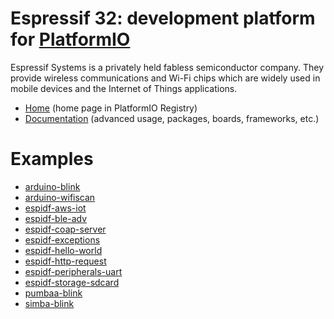 
# Espressif 32: development platform for [PlatformIO](https://platformio.org)

Espressif Systems is a privately held fabless semiconductor company. They provide wireless communications and Wi-Fi chips which are widely used in mobile devices and the Internet of Things applications.

* [Home](https://platformio.org/platforms/espressif32) (home page in PlatformIO Registry)
* [Documentation](http://docs.platformio.org/page/platforms/espressif32.html) (advanced usage, packages, boards, frameworks, etc.)

# Examples

* [arduino-blink](https://github.com/platformio/platform-espressif32/tree/develop/examples/arduino-blink)
* [arduino-wifiscan](https://github.com/platformio/platform-espressif32/tree/develop/examples/arduino-wifiscan)
* [espidf-aws-iot](https://github.com/platformio/platform-espressif32/tree/develop/examples/espidf-aws-iot)
* [espidf-ble-adv](https://github.com/platformio/platform-espressif32/tree/develop/examples/espidf-ble-adv)
* [espidf-coap-server](https://github.com/platformio/platform-espressif32/tree/develop/examples/espidf-coap-server)
* [espidf-exceptions](https://github.com/platformio/platform-espressif32/tree/develop/examples/espidf-exceptions)
* [espidf-hello-world](https://github.com/platformio/platform-espressif32/tree/develop/examples/espidf-hello-world)
* [espidf-http-request](https://github.com/platformio/platform-espressif32/tree/develop/examples/espidf-http-request)
* [espidf-peripherals-uart](https://github.com/platformio/platform-espressif32/tree/develop/examples/espidf-peripherals-uart)
* [espidf-storage-sdcard](https://github.com/platformio/platform-espressif32/tree/develop/examples/espidf-storage-sdcard)
* [pumbaa-blink](https://github.com/platformio/platform-espressif32/tree/develop/examples/pumbaa-blink)
* [simba-blink](https://github.com/platformio/platform-espressif32/tree/develop/examples/simba-blink)
